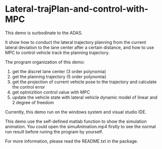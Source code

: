 # Lateral-trajPlan-and-control-with-MPC
This demo is surbodinate to the ADAS.

It show how to conduct the lateral trajectory planning from the current lateral deviation
to the lane center after a certain distance, and
how to use MPC to control vehicle track the planning trajectory.

The program organization of this demo:
1) get the discret lane center (3 order polynomia)
2) get the planning trajectory (5 order polynomia)
3) get the projection of current vehicle pose to the trajectory
    and calculate the control error
4) get optmizition control value with MPC
5) update the vehicle state with lateral vehicle dynamic model 
   of linear and 2 degree of freedom

Currently, this demo run on the windows system and visual studio IDE.

This demo use the self-defined matlab function to show the simulation
animation. You could open the simuAnimation.mp4 firstly to see
the normal run result before runing the program by yourself.

For more information, please read the README.txt in the package.
